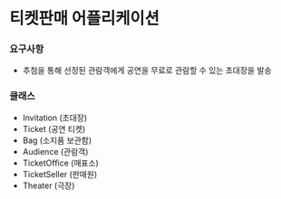 # 티켓판매 어플리케이션

### 요구사항
* 추첨을 통해 선정된 관람객에게 공연을 무료로 관람할 수 있는 초대장을 발송

### 클래스
* Invitation (초대장)
* Ticket (공연 티켓)
* Bag (소지품 보관함)
* Audience (관람객)
* TicketOffice (매표소)
* TicketSeller (판매원)
* Theater (극장)